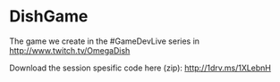 # DishGame
The game we create in the #GameDevLive series in http://www.twitch.tv/OmegaDish

Download the session spesific code here (zip):
http://1drv.ms/1XLebnH
